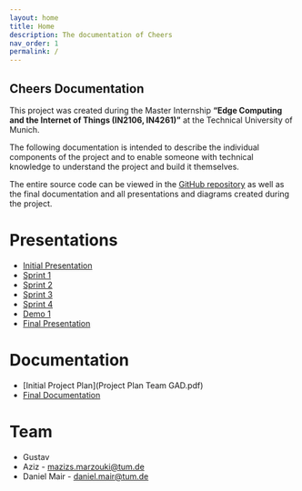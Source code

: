 ```yaml
---
layout: home
title: Home
description: The documentation of Cheers
nav_order: 1
permalink: /
---
```

## Cheers Documentation

This project was created during the Master Internship **“Edge Computing and the Internet of Things (IN2106, IN4261)”** at the Technical University of Munich. 

The following documentation is intended to describe the individual components of the project and to enable someone with technical knowledge to understand the project and build it themselves.

The entire source code can be viewed in the [GitHub repository]('https://github.com/Team-GAD') 
as well as the final documentation and all presentations and diagrams created during the project.

# Presentations

* [Initial Presentation](presentations/Initial_presentation.pdf)
* [Sprint 1](presentations/Sprint_1.pdf)
* [Sprint 2](presentations/Sprint_2.pdf)
* [Sprint 3](presentations/Sprint_3.pdf)
* [Sprint 4](presentations/Sprint_4.pdf)
* [Demo 1](presentations/Demo_1.pdf)
* [Final Presentation](presentations/Final_Demo.pdf)

# Documentation
* [Initial Project Plan](Project Plan Team GAD.pdf)
* [Final Documentation](Cheers-Documentation.pdf)

# Team
* Gustav
* Aziz - mazizs.marzouki@tum.de
* Daniel Mair - daniel.mair@tum.de

